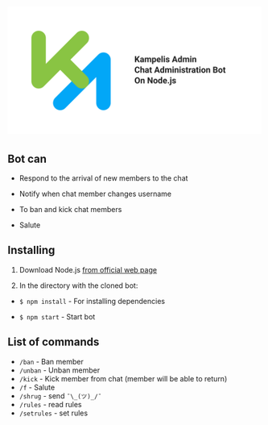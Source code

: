 # ![Kampelis Admin](./header.png)

## Bot can

- Respond to the arrival of new members to the chat

- Notify when chat member changes username

- To ban and kick chat members

- Salute

## Installing

1. Download Node.js [from official web page](https://nodejs.org/)

1. In the directory with the cloned bot:

- `$ npm install` - For installing dependencies

- `$ npm start` - Start bot

## List of commands

- `/ban` - Ban member
- `/unban` - Unban member
- `/kick` - Kick member from chat (member will be able to return)
- `/f` - Salute
- `/shrug` - send `¯\_(ツ)_/¯`
- `/rules` - read rules
- `/setrules` - set rules
